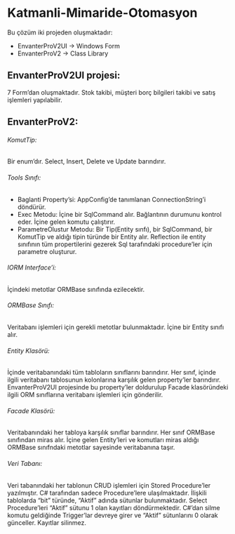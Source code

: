 # Katmanli-Mimaride-Otomasyon
Bu çözüm iki projeden oluşmaktadır:
-	EnvanterProV2UI -> Windows Form
-	EnvanterProV2 -> Class Library

## EnvanterProV2UI projesi: 
7 Form’dan oluşmaktadır. Stok takibi, müşteri borç bilgileri takibi ve satış işlemleri yapılabilir. 


## EnvanterProV2: 
###### KomutTip:
Bir enum’dır. Select, Insert, Delete ve Update barındırır.

###### Tools Sınıfı: 
-	Baglanti Property’si: AppConfig’de tanımlanan ConnectionString’i döndürür.
-	Exec Metodu: İçine bir SqlCommand alır. Bağlantının durumunu kontrol eder. İçine gelen komutu çalıştırır.
-	ParametreOlustur Metodu: Bir Tip(Entity sınfı), bir SqlCommand, bir KomutTip ve aldığı tipin türünde bir Entity alır.
Reflection ile entity sınıfının tüm propertilerini gezerek Sql tarafındaki procedure’ler için parametre oluşturur.

###### IORM Interface’i:
İçindeki metotlar ORMBase sınıfında ezilecektir.

###### ORMBase Sınıfı:
Veritabanı işlemleri için gerekli metotlar bulunmaktadır. İçine bir Entity sınıfı alır.

###### Entity Klasörü:
İçinde veritabanındaki tüm tabloların sınıflarını barındırır. 
Her sınıf, içinde ilgili veritabanı tablosunun kolonlarına karşılık gelen property’ler barındırır. 
EnvanterProV2UI projesinde bu property’ler doldurulup Facade klasöründeki ilgili ORM sınıflarına veritabanı işlemleri için gönderilir.

###### Facade Klasörü:
Veritabanındaki her tabloya karşılık sınıflar barındırır. 
Her sınıf ORMBase sınıfından miras alır. 
İçine gelen Entity’leri ve komutları miras aldığı ORMBase sınıfndaki metotlar sayesinde veritabanına taşır.

###### Veri Tabanı:
Veri tabanındaki her tablonun CRUD işlemleri için Stored Procedure’ler yazılmıştır. 
C# tarafından sadece Procedure’lere ulaşılmaktadır.
İlişkili tablolarda “bit” türünde, “Aktif” adında sütunlar bulunmaktadır. 
Select Procedure’leri “Aktif” sütunu 1 olan kayıtları döndürmektedir. 
C#’dan silme komutu geldiğinde Trigger’lar devreye girer ve “Aktif” sütunlarını 0 olarak günceller. Kayıtlar silinmez.
